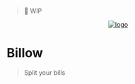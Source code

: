 > 👷 WIP

<p align="center">
  <a href="https://billow.miksin.art" target="_blank" rel="noopener noreferrer">
    <picture height="48px">
      <source media="(prefers-color-scheme: dark)" srcset="https://billow.miksin.art/logo-dark.svg">
      <source media="(prefers-color-scheme: light)" srcset="https://billow.miksin.art/logo-light.svg">
      <img alt="logo" src="https://billow.miksin.art/logo-light.svg">
    </picture>
  </a>
</p>

# Billow

> Split your bills
